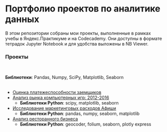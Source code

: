 <h1>Портфолио проектов по аналитике данных</h1>
В этом репозитории собраны мои проекты, выполненные в рамках учебы в Яндекс.Практикуме и на Codecademy. Они доступны в формате тетрадок Jupyter Notebook и для удобства выложены в NB Viewer.</br>


<h3>Проекты</h3></br>

<b>Библиотеки</b>: Pandas, Numpy, SciPy, Matplotlib, Seaborn</br>
</br>
* [Оценка платежеспособности заемщиков](https://nbviewer.jupyter.org/github/lidiamark/data_analytics/blob/master/Project_1_Credits_v2_0.ipynb) 
* [Анализ рынка компьютерных игр: 2012-2016](https://nbviewer.jupyter.org/github/lidiamark/data_analytics/blob/master/project4_computer_games_final.ipynb) 
  * <b>Библиотеки Python</b>: scipy, matplotlib, seaborn
* [Исследование маркетинговых расходов Афиши](https://nbviewer.jupyter.org/github/lidiamark/data_analytics/blob/master/project6_Yandex.Afisha.ipynb)
  * <b>Библиотеки Python</b>: pandas, numpy, seaborn, matplotlib
* [Анализ ресторанного бизнеса](https://nbviewer.jupyter.org/github/lidiamark/data_analytics/blob/master/project8_moscow_cafe.ipynb)
  * <b>Библиотеки Python</b>: geocoder, folium, seaborn, plotly express
